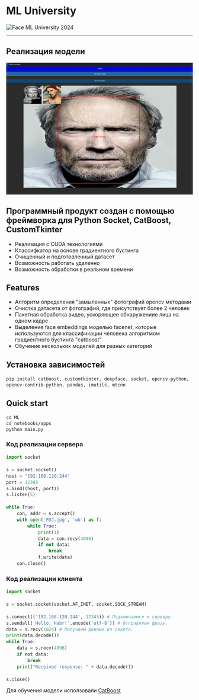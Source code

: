# ML University
<img src="https://images.squarespace-cdn.com/content/v1/6201920e5d62b32f53d158bb/1646055024414-55O3Y8GPH2DM30WXAWVM/Screen%2BShot%2B2021-11-18%2Bat%2B1.18.40%2BPM.png" alt="Face" width="10%" height="10%">
ML University 2024

____

## Реализация модели
![f](https://github.com/SKYLIGHTSUFA/UfaHack2024/blob/main/c4715817-515e-4815-aa0d-bfcc75d45388.jfif)


## Программный продукт создан с помощью фреймворка для Python Socket, CatBoost, CustomTkinter

+ Реализация с CUDA технологиями
+ Классифкатор на основе градиентного бустинга    
+ Очищенный и подготовленный датасет    
+ Возможность работать удаленно    
+ Возможность обработки в реальном времени    

## Features  
+ Алгоритм определения "замыленных" фотографий opencv методами
+ Очистка датасета от фотографий, где присутствует более 2 человек
+ Пакетная обработка видео, ускоряющее обнаружениие лица на одном кадре
+ Выделение face embeddings моделью facenet, которые используются для классификации человека алгоритмом градиентного бустинга "catboost"
+ Обучение нескольких моделей для разных категорий  
## Установка зависимостей    
```
pip install catboost, customtkinter, deepface, socket, opencv-python, opencv-contrib-python, pandas, imutils, mtcnn
```
## Quick start    

``` git clone https://github.com/khusainnov/ML.git    
cd ML 
cd notebooks/apps
python main.py
```
  

### Код реализации сервера 
```python
import socket

s = socket.socket()
host = "192.168.120.244"
port = 12345
s.bind((host, port))
s.listen(5)

while True:
    con, addr = s.accept()
    with open('FDJ.jpg', 'wb') as f:
        while True:
            print(1)
            data = con.recv(4096)
            if not data:
                break
            f.write(data)
    con.close()

```

### Код реализации клиента
```python
import socket

s = socket.socket(socket.AF_INET, socket.SOCK_STREAM)

s.connect(('192.168.120.244', 12345)) # Подключаемся к серверу.
s.sendall('Hello, Habr!'.encode('utf-8')) # Отправляем фразу.
data = s.recv(1024) # Получаем данные из сокета.
print(data.decode())
while True:
    data = s.recv(4096)
    if not data:
        break
    print("Received response: " + data.decode())

s.close()
```
Для обучения модели исползовали [CatBoost](https://catboost.ai/)

